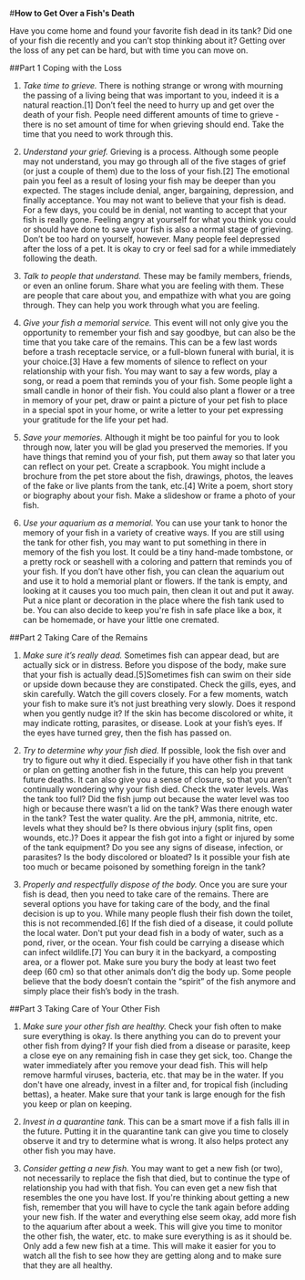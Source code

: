 #**How to Get Over a Fish's Death**

Have you come home and found your favorite fish dead in its tank? Did one of your fish die recently and you can’t stop thinking about it? Getting over the loss of any pet can be hard, but with time you can move on.

##Part 1 Coping with the Loss

1. *Take time to grieve.* There is nothing strange or wrong with mourning the passing of a living being that was important to you, indeed it is a natural reaction.[1] Don’t feel the need to hurry up and get over the death of your fish. People need different amounts of time to grieve - there is no set amount of time for when grieving should end. Take the time that you need to work through this.

2. *Understand your grief.* Grieving is a process. Although some people may not understand, you may go through all of the five stages of grief (or just a couple of them) due to the loss of your fish.[2] The emotional pain you feel as a result of losing your fish may be deeper than you expected. The stages include denial, anger, bargaining, depression, and finally acceptance.
You may not want to believe that your fish is dead. For a few days, you could be in denial, not wanting to accept that your fish is really gone.
Feeling angry at yourself for what you think you could or should have done to save your fish is also a normal stage of grieving. Don’t be too hard on yourself, however.
Many people feel depressed after the loss of a pet. It is okay to cry or feel sad for a while immediately following the death.

3. *Talk to people that understand.* These may be family members, friends, or even an online forum. Share what you are feeling with them. These are people that care about you, and empathize with what you are going through. They can help you work through what you are feeling.

4. *Give your fish a memorial service.* This event will not only give you the opportunity to remember your fish and say goodbye, but can also be the time that you take care of the remains. This can be a few last words before a trash receptacle service, or a full-blown funeral with burial, it is your choice.[3]
Have a few moments of silence to reflect on your relationship with your fish.
You may want to say a few words, play a song, or read a poem that reminds you of your fish.
Some people light a small candle in honor of their fish.
You could also plant a flower or a tree in memory of your pet, draw or paint a picture of your pet fish to place in a special spot in your home, or write a letter to your pet expressing your gratitude for the life your pet had.

5. *Save your memories.* Although it might be too painful for you to look through now, later you will be glad you preserved the memories. If you have things that remind you of your fish, put them away so that later you can reflect on your pet.
Create a scrapbook. You might include a brochure from the pet store about the fish, drawings, photos, the leaves of the fake or live plants from the tank, etc.[4]
Write a poem, short story or biography about your fish.
Make a slideshow or frame a photo of your fish.

6. *Use your aquarium as a memorial.* You can use your tank to honor the memory of your fish in a variety of creative ways.
If you are still using the tank for other fish, you may want to put something in there in memory of the fish you lost. It could be a tiny hand-made tombstone, or a pretty rock or seashell with a coloring and pattern that reminds you of your fish.
If you don’t have other fish, you can clean the aquarium out and use it to hold a memorial plant or flowers.
If the tank is empty, and looking at it causes you too much pain, then clean it out and put it away. Put a nice plant or decoration in the place where the fish tank used to be.
You can also decide to keep you're fish in safe place like a box, it can be homemade, or have your little one cremated.

##Part 2 Taking Care of the Remains

1. *Make sure it’s really dead.* Sometimes fish can appear dead, but are actually sick or in distress. Before you dispose of the body, make sure that your fish is actually dead.[5]Sometimes fish can swim on their side or upside down because they are constipated. Check the gills, eyes, and skin carefully.
Watch the gill covers closely. For a few moments, watch your fish to make sure it’s not just breathing very slowly.
Does it respond when you gently nudge it?
If the skin has become discolored or white, it may indicate rotting, parasites, or disease.
Look at your fish’s eyes. If the eyes have turned grey, then the fish has passed on.

2. *Try to determine why your fish died.* If possible, look the fish over and try to figure out why it died. Especially if you have other fish in that tank or plan on getting another fish in the future, this can help you prevent future deaths. It can also give you a sense of closure, so that you aren’t continually wondering why your fish died.
Check the water levels. Was the tank too full? Did the fish jump out because the water level was too high or because there wasn’t a lid on the tank? Was there enough water in the tank?
Test the water quality. Are the pH, ammonia, nitrite, etc. levels what they should be?
Is there obvious injury (split fins, open wounds, etc.)? Does it appear the fish got into a fight or injured by some of the tank equipment?
Do you see any signs of disease, infection, or parasites? Is the body discolored or bloated?
Is it possible your fish ate too much or became poisoned by something foreign in the tank?

3. *Properly and respectfully dispose of the body.* Once you are sure your fish is dead, then you need to take care of the remains. There are several options you have for taking care of the body, and the final decision is up to you. While many people flush their fish down the toilet, this is not recommended.[6] If the fish died of a disease, it could pollute the local water.
Don't put your dead fish in a body of water, such as a pond, river, or the ocean. Your fish could be carrying a disease which can infect wildlife.[7]
You can bury it in the backyard, a composting area, or a flower pot. Make sure you bury the body at least two feet deep (60 cm) so that other animals don’t dig the body up.
Some people believe that the body doesn’t contain the “spirit” of the fish anymore and simply place their fish’s body in the trash.

##Part 3 Taking Care of Your Other Fish

1. *Make sure your other fish are healthy.* Check your fish often to make sure everything is okay. Is there anything you can do to prevent your other fish from dying? If your fish died from a disease or parasite, keep a close eye on any remaining fish in case they get sick, too.
Change the water immediately after you remove your dead fish. This will help remove harmful viruses, bacteria, etc. that may be in the water.
If you don't have one already, invest in a filter and, for tropical fish (including bettas), a heater.
Make sure that your tank is large enough for the fish you keep or plan on keeping.

2. *Invest in a quarantine tank.* This can be a smart move if a fish falls ill in the future. Putting it in the quarantine tank can give you time to closely observe it and try to determine what is wrong. It also helps protect any other fish you may have.

3. *Consider getting a new fish.* You may want to get a new fish (or two), not necessarily to replace the fish that died, but to continue the type of relationship you had with that fish. You can even get a new fish that resembles the one you have lost.
If you're thinking about getting a new fish, remember that you will have to cycle the tank again before adding your new fish.
If the water and everything else seem okay, add more fish to the aquarium after about a week. This will give you time to monitor the other fish, the water, etc. to make sure everything is as it should be.
Only add a few new fish at a time. This will make it easier for you to watch all the fish to see how they are getting along and to make sure that they are all healthy.

